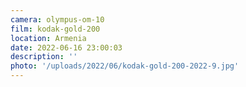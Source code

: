 ```yaml
---
camera: olympus-om-10
film: kodak-gold-200
location: Armenia
date: 2022-06-16 23:00:03
description: ''
photo: '/uploads/2022/06/kodak-gold-200-2022-9.jpg'
---
```

